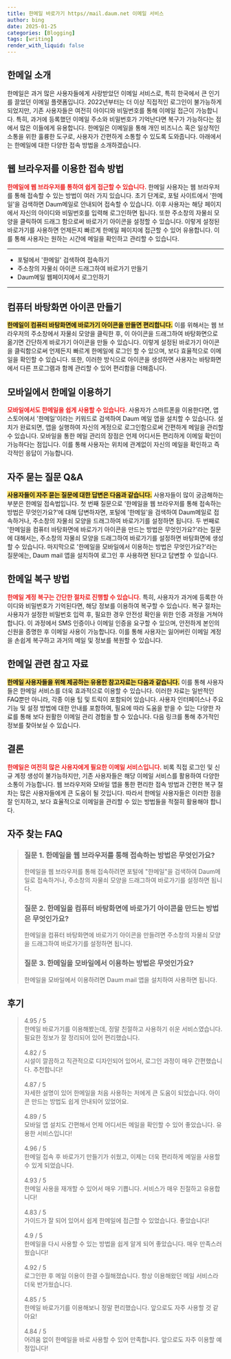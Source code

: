 ```yaml
---
title: 한메일 바로가기 https//mail.daum.net 이메일 서비스
author: bing
date: 2025-01-25
categories: [Blogging]
tags: [writing]
render_with_liquid: false
---
```



<h2 id='한메일-소개'>한메일 소개</h2>

<p>한메일은 과거 많은 사용자들에게 사랑받았던 이메일 서비스로, 특히 한국에서 큰 인기를 끌었던 이메일 플랫폼입니다. 2022년부터는 더 이상 직접적인 로그인이 불가능하게 되었지만, 기존 사용자들은 여전히 아이디와 비밀번호를 통해 이메일 접근이 가능합니다. 특히, 과거에 등록했던 이메일 주소와 비밀번호가 기억난다면 복구가 가능하다는 점에서 많은 이들에게 유용합니다. 한메일은 이메일을 통해 개인 비즈니스 혹은 일상적인 소통을 위한 훌륭한 도구로, 사용자가 간편하게 소통할 수 있도록 도와줍니다. 아래에서는 한메일에 대한 다양한 접속 방법을 소개하겠습니다.</p>

<h2 id='웹-브라우저를-이용한-접속방법'>웹 브라우저를 이용한 접속 방법</h2>

<p><b><span style="color: #ee2323;">한메일에 웹 브라우저를 통하여 쉽게 접근할 수 있습니다.</span></b> 한메일 사용자는 웹 브라우저를 통해 접속할 수 있는 방법이 여러 가지 있습니다. 초기 단계로, 포털 사이트에서 '한메일'을 검색하면 Daum메일로 안내되어 접속할 수 있습니다. 이후 사용자는 해당 페이지에서 자신의 아이디와 비밀번호를 입력해 로그인하면 됩니다. 또한 주소창의 자물쇠 모양을 클릭하여 드래그 함으로써 바로가기 아이콘을 설정할 수 있습니다. 이렇게 설정된 바로가기를 사용하면 언제든지 빠르게 한메일 페이지에 접근할 수 있어 유용합니다. 이를 통해 사용자는 원하는 시간에 메일을 확인하고 관리할 수 있습니다.</p>

<hr />

<ul>
    <li>포털에서 '한메일' 검색하여 접속하기</li>
    <li>주소창의 자물쇠 아이콘 드래그하여 바로가기 만들기</li>
    <li>Daum메일 웹페이지에서 로그인하기</li>
</ul>

<hr />

<h2 id='컴퓨터-바탕화면-아이콘-만들기'>컴퓨터 바탕화면 아이콘 만들기</h2>

<p><b><span style="background-color: #ffe066;">한메일이 컴퓨터 바탕화면에 바로가기 아이콘을 만들면 편리합니다.</span></b> 이를 위해서는 웹 브라우저의 주소창에서 자물쇠 모양을 클릭한 후, 이 아이콘을 드래그하여 바탕화면으로 옮기면 간단하게 바로가기 아이콘을 만들 수 있습니다. 이렇게 설정된 바로가기 아이콘을 클릭함으로써 언제든지 빠르게 한메일에 로그인 할 수 있으며, 보다 효율적으로 이메일을 확인할 수 있습니다. 또한, 이러한 방식으로 아이콘을 생성하면 사용자는 바탕화면에서 다른 프로그램과 함께 관리할 수 있어 편리함을 더해줍니다.</p>

<h2 id='모바일에서-한메일-이용하기'>모바일에서 한메일 이용하기</h2>

<p><b><span style="color: #ee2323;">모바일에서도 한메일을 쉽게 사용할 수 있습니다.</span></b> 사용자가 스마트폰을 이용한다면, 앱스토어에서 '한메일'이라는 키워드로 검색하여 Daum 메일 앱을 설치할 수 있습니다. 설치가 완료되면, 앱을 실행하여 자신의 계정으로 로그인함으로써 간편하게 메일을 관리할 수 있습니다. 모바일을 통한 메일 관리의 장점은 언제 어디서든 편리하게 이메일 확인이 가능하다는 점입니다. 이를 통해 사용자는 위치에 관계없이 자신의 메일을 확인하고 즉각적인 응답이 가능합니다.</p>

<h2 id='자주-묻는-질문-QNA'>자주 묻는 질문 Q&A</h2>

<p><b><span style="background-color: #ffe066;">사용자들이 자주 묻는 질문에 대한 답변은 다음과 같습니다.</span></b> 사용자들이 많이 궁금해하는 부분은 한메일 접속법입니다. 첫 번째 질문으로 '한메일을 웹 브라우저를 통해 접속하는 방법은 무엇인가요?'에 대해 답변하자면, 포털에 '한메일'을 검색하여 Daum메일로 접속하거나, 주소창의 자물쇠 모양을 드래그하여 바로가기를 설정하면 됩니다. 두 번째로 '한메일을 컴퓨터 바탕화면에 바로가기 아이콘을 만드는 방법은 무엇인가요?'라는 질문에 대해서는, 주소창의 자물쇠 모양을 드래그하여 바로가기를 설정하면 바탕화면에 생성할 수 있습니다. 마지막으로 '한메일을 모바일에서 이용하는 방법은 무엇인가요?'라는 질문에는, Daum mail 앱을 설치하여 로그인 후 사용하면 된다고 답변할 수 있습니다.</p>

<h2 id='한메일-복구-방법'>한메일 복구 방법</h2>

<p><b><span style="color: #ee2323;">한메일 계정 복구는 간단한 절차로 진행할 수 있습니다.</span></b> 특히, 사용자가 과거에 등록한 아이디와 비밀번호가 기억된다면, 해당 정보를 이용하여 복구할 수 있습니다. 복구 절차는 사용자가 설정한 비밀번호 입력 후, 필요한 경우 안전성 확인을 위한 인증 과정을 거쳐야 합니다. 이 과정에서 SMS 인증이나 이메일 인증을 요구할 수 있으며, 안전하게 본인의 신원을 증명한 후 이메일 사용이 가능합니다. 이를 통해 사용자는 잃어버린 이메일 계정을 손쉽게 복구하고 과거의 메일 및 정보를 복원할 수 있습니다.</p>

<h2 id='한메일-관련-참고자료'>한메일 관련 참고 자료</h2>

<p><b><span style="background-color: #ffe066;">한메일 사용자들을 위해 제공하는 유용한 참고자료는 다음과 같습니다.</span></b> 이를 통해 사용자들은 한메일 서비스를 더욱 효과적으로 이용할 수 있습니다. 이러한 자료는 일반적인 FAQ뿐만 아니라, 각종 이용 팁 및 트릭이 포함되어 있습니다. 사용자 인터페이스나 주요 기능 및 설정 방법에 대한 안내를 포함하여, 필요에 따라 도움을 받을 수 있는 다양한 자료를 통해 보다 원활한 이메일 관리 경험을 할 수 있습니다. 다음 링크를 통해 추가적인 정보를 찾아보실 수 있습니다.</p>

<h2 id='결론'>결론</h2>

<p><b><span style="color: #ee2323;">한메일은 여전히 많은 사용자에게 필요한 이메일 서비스입니다.</span></b> 비록 직접 로그인 및 신규 계정 생성이 불가능하지만, 기존 사용자들은 해당 이메일 서비스를 활용하여 다양한 소통이 가능합니다. 웹 브라우저와 모바일 앱을 통한 편리한 접속 방법과 간편한 복구 절차는 많은 사용자들에게 큰 도움이 될 것입니다. 따라서 한메일 사용자들은 이러한 점을 잘 인지하고, 보다 효율적으로 이메일을 관리할 수 있는 방법들을 적절히 활용해야 합니다.</p>


<h2 id='자주_찾는_FAQ'>자주 찾는 FAQ</h2>
<div itemscope="" itemtype="https://schema.org/FAQPage"> 
<blockquote> 
<div itemscope="" itemprop="mainEntity" itemtype="https://schema.org/Question"> 
<h3 itemprop="name">질문 1. 한메일을 웹 브라우저를 통해 접속하는 방법은 무엇인가요?</h3> 
<div itemscope="" itemprop="acceptedAnswer" itemtype="https://schema.org/Answer"> 
<span itemprop="text"> 
<p>한메일을 웹 브라우저를 통해 접속하려면 포털에 "한메일"을 검색하여 Daum메일로 접속하거나, 주소창의 자물쇠 모양을 드래그하여 바로가기를 설정하면 됩니다.</p> 
</span> 
</div> 
</div> 

<div itemscope="" itemprop="mainEntity" itemtype="https://schema.org/Question"> 
<h3 itemprop="name">질문 2. 한메일을 컴퓨터 바탕화면에 바로가기 아이콘을 만드는 방법은 무엇인가요?</h3> 
<div itemscope="" itemprop="acceptedAnswer" itemtype="https://schema.org/Answer"> 
<span itemprop="text"> 
<p>한메일을 컴퓨터 바탕화면에 바로가기 아이콘을 만들려면 주소창의 자물쇠 모양을 드래그하여 바로가기를 설정하면 됩니다.</p> 
</span> 
</div> 
</div> 

<div itemscope="" itemprop="mainEntity" itemtype="https://schema.org/Question"> 
<h3 itemprop="name">질문 3. 한메일을 모바일에서 이용하는 방법은 무엇인가요?</h3> 
<div itemscope="" itemprop="acceptedAnswer" itemtype="https://schema.org/Answer"> 
<span itemprop="text"> 
<p>한메일을 모바일에서 이용하려면 Daum mail 앱을 설치하여 사용하면 됩니다.</p> 
</span> 
</div> 
</div> 

</blockquote> 
</div>
<h2 id='후기'>후기</h2>
<div itemscope itemtype="https://schema.org/Product">
  <blockquote>
  <div itemprop="review" itemscope itemtype="https://schema.org/Review">
      <div itemprop="reviewRating" itemscope itemtype="https://schema.org/Rating"> <span itemprop="ratingValue">4.95</span> / <span itemprop="bestRating">5</span> </div>
      <span itemprop="reviewBody">한메일 바로가기를 이용해봤는데, 정말 친절하고 사용하기 쉬운 서비스였습니다. 필요한 정보가 잘 정리되어 있어 편리했습니다.</span>
  </div>
  <br>
  <div itemprop="review" itemscope itemtype="https://schema.org/Review">
      <div itemprop="reviewRating" itemscope itemtype="https://schema.org/Rating"> <span itemprop="ratingValue">4.82</span> / <span itemprop="bestRating">5</span> </div>
      <span itemprop="reviewBody">시설이 깔끔하고 직관적으로 디자인되어 있어서, 로그인 과정이 매우 간편했습니다. 추천합니다!</span>
  </div>
  <br>
  <div itemprop="review" itemscope itemtype="https://schema.org/Review">
      <div itemprop="reviewRating" itemscope itemtype="https://schema.org/Rating"> <span itemprop="ratingValue">4.87</span> / <span itemprop="bestRating">5</span> </div>
      <span itemprop="reviewBody">자세한 설명이 있어 한메일을 처음 사용하는 저에게 큰 도움이 되었습니다. 아이콘 만드는 방법도 쉽게 안내되어 있었어요.</span>
  </div>
  <br>
  <div itemprop="review" itemscope itemtype="https://schema.org/Review">
      <div itemprop="reviewRating" itemscope itemtype="https://schema.org/Rating"> <span itemprop="ratingValue">4.89</span> / <span itemprop="bestRating">5</span> </div>
      <span itemprop="reviewBody">모바일 앱 설치도 간편해서 언제 어디서든 메일을 확인할 수 있어 좋았습니다. 유용한 서비스입니다!</span>
  </div>
  <br>
  <div itemprop="review" itemscope itemtype="https://schema.org/Review">
      <div itemprop="reviewRating" itemscope itemtype="https://schema.org/Rating"> <span itemprop="ratingValue">4.96</span> / <span itemprop="bestRating">5</span> </div>
      <span itemprop="reviewBody">한메일 접속 후 바로가기 만들기가 쉬웠고, 이제는 더욱 편리하게 메일을 사용할 수 있게 되었습니다.</span>
  </div>
  <br>
  <div itemprop="review" itemscope itemtype="https://schema.org/Review">
      <div itemprop="reviewRating" itemscope itemtype="https://schema.org/Rating"> <span itemprop="ratingValue">4.93</span> / <span itemprop="bestRating">5</span> </div>
      <span itemprop="reviewBody">한메일 사용을 재개할 수 있어서 매우 기쁩니다. 서비스가 매우 친절하고 유용합니다!</span>
  </div>
  <br>
  <div itemprop="review" itemscope itemtype="https://schema.org/Review">
      <div itemprop="reviewRating" itemscope itemtype="https://schema.org/Rating"> <span itemprop="ratingValue">4.83</span> / <span itemprop="bestRating">5</span> </div>
      <span itemprop="reviewBody">가이드가 잘 되어 있어서 쉽게 한메일에 접근할 수 있었습니다. 좋았습니다!</span>
  </div>
  <br>
  <div itemprop="review" itemscope itemtype="https://schema.org/Review">
      <div itemprop="reviewRating" itemscope itemtype="https://schema.org/Rating"> <span itemprop="ratingValue">4.9</span> / <span itemprop="bestRating">5</span> </div>
      <span itemprop="reviewBody">한메일을 다시 사용할 수 있는 방법을 쉽게 알게 되어 좋았습니다. 매우 만족스러웠습니다!</span>
  </div>
  <br>
  <div itemprop="review" itemscope itemtype="https://schema.org/Review">
      <div itemprop="reviewRating" itemscope itemtype="https://schema.org/Rating"> <span itemprop="ratingValue">4.92</span> / <span itemprop="bestRating">5</span> </div>
      <span itemprop="reviewBody">로그인한 후 메일 이용이 한결 수월해졌습니다. 항상 이용해왔던 메일 서비스라 더욱 반가웠습니다.</span>
  </div>
  <br>
  <div itemprop="review" itemscope itemtype="https://schema.org/Review">
      <div itemprop="reviewRating" itemscope itemtype="https://schema.org/Rating"> <span itemprop="ratingValue">4.85</span> / <span itemprop="bestRating">5</span> </div>
      <span itemprop="reviewBody">한메일 바로가기를 이용해보니 정말 편리했습니다. 앞으로도 자주 사용할 것 같아요!</span>
  </div>
  <br>
  <div itemprop="review" itemscope itemtype="https://schema.org/Review">
      <div itemprop="reviewRating" itemscope itemtype="https://schema.org/Rating"> <span itemprop="ratingValue">4.84</span> / <span itemprop="bestRating">5</span> </div>
      <span itemprop="reviewBody">어려움 없이 한메일을 바로 사용할 수 있어 만족합니다. 앞으로도 자주 이용할 예정입니다!</span>
  </div>
  </blockquote>
</div>
